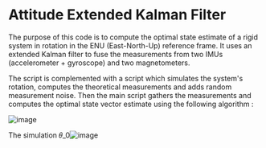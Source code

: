 # Attitude Extended Kalman Filter
The purpose of this code is to compute the optimal state estimate of a rigid system in rotation in the ENU (East-North-Up) reference frame. It uses an extended Kalman filter to fuse the measurements from two IMUs (accelerometer + gyroscope) and two magnetometers. 

The script is complemented with a script which simulates the system's rotation, computes the theoretical measurements and adds random measurement noise. Then the main script gathers the measurements and computes the optimal state vector estimate using the following algorithm :

![image](https://user-images.githubusercontent.com/54234406/154864160-3ebc088a-677d-4e04-bd7d-3c4a7cf17f00.png)

The simulation 𝜃_0![image](https://user-images.githubusercontent.com/54234406/154864227-8008d82e-3b4b-4d9b-b06f-6d5e7cc711f4.png)

